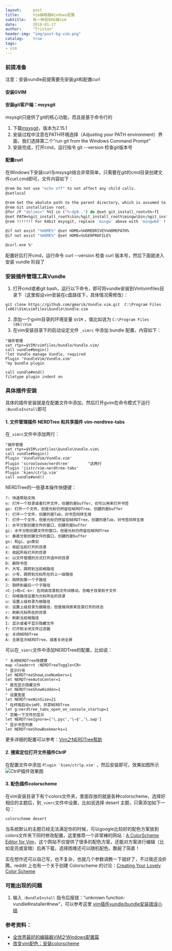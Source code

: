 ```yaml
---
layout:     post
title:      Vim编辑器Windows配置
subtitle:   有一种信仰叫做vim
date:       2018-01-17
author:     "Tristan"
header-img: "img/post-bg-vim.png"
catalog:    true
tags:
- vim 
---
```




### 前提准备
注意：安装vundle前提需要先安装git和配置curl

#### 安装GVIM

#### 安装git客户端：msysgit
msysgit只提供了git的核心功能，而且是基于命令行的
 1. 下载[msysgit](https://github.com/git-for-windows/git/releases/download/v2.15.1.windows.2/Git-2.15.1.2-64-bit.exe)，版本为2.15.1
 2. 安装过程中注意在PATH环境选择（Adjusting your PATH environment）界面，我们选择第二个"run git from the Windows Command Prompt"
 3. 安装完成，打开cmd，运行指令 git --version 检查git版本号

#### 配置curl
在Windows下安装curl与msysgit结合非常简单，只需要在git的cmd目录创建文件curl.cmd即可，文件内容如下：

```bash
@rem Do not use "echo off" to not affect any child calls.
@setlocal

@rem Get the abolute path to the parent directory, which is assumed to be the
@rem Git installation root.
@for /F "delims=" %%I in ("%~dp0..") do @set git_install_root=%%~fI
@set PATH=%git_install_root%\bin;%git_install_root%\mingw\bin;%git_install_root%\mingw64\bin;%PATH%
@rem !!!!!!! For 64bit msysgit, replace 'mingw' above with 'mingw64' !!!!!!!

@if not exist "%HOME%" @set HOME=%HOMEDRIVE%%HOMEPATH%
@if not exist "%HOME%" @set HOME=%USERPROFILE%

@curl.exe %*
```

配置好后打开cmd，运行命令 curl --version 检查 curl 版本号，然后下面就进入安装 vundle 阶段了

### 安装插件管理工具Vundle
1. 打开cmd或者git bash，运行以下命令，即可将vundle安装到Vim\vimfiles目录下（这里假设vim安装在c盘路径下，具体情况需修改）：
```
git clone https://github.com/gmarik/Vundle.vim.git  C:\Program Files (x86)\Vim\vimfiles\bundle\Vundle.vim
```
2. 添加一个gvim目录的环境变量 `$VIM` ，值比如说为 `C:\Program Files (86)\Vim`
3. 在vim安装目录下的启动设定文件 `_vimrc` 中添加 bundle 配置，内容如下：

```
"插件管理
set rtp+=$VIM/vimfiles/bundle/Vundle.vim/
call vundle#begin()
"let Vundle manage Vundle, required
Plugin 'VundleVim/Vundle.vim'
"my bundle plugin

call vundle#end()
filetype plugin indent on
```


### 具体插件安装
具体的插件安装就是在配置文件中添加，然后打开gvim在命令模式下运行 `:BundleInstall`即可
#### 1. 文件管理插件 NERDTree 和共享插件 vim-nerdtree-tabs
在`_vimrc`文件中添加两行：
```
"插件管理
set rtp+=$VIM\vimfiles\bundle\Vundle.vim\
call vundle#begin()
Plugin 'VundleVim/Vundle.vim'
Plugin 'scrooloose/nerdtree'        "这两行
Plugin 'jistr/vim-nerdtree-tabs'
Plugin 'kien/ctrlp.vim'
call vundle#end()
```
NERDTree的一些基本操作快捷键：
```
?: 快速帮助文档
o: 打开一个目录或者打开文件，创建的是buffer，也可以用来打开书签
go: 打开一个文件，但是光标仍然留在NERDTree，创建的是buffer
t: 打开一个文件，创建的是Tab，对书签同样生效
T: 打开一个文件，但是光标仍然留在NERDTree，创建的是Tab，对书签同样生效
i: 水平分割创建文件的窗口，创建的是buffer
gi: 水平分割创建文件的窗口，但是光标仍然留在NERDTree
s: 垂直分割创建文件的窗口，创建的是buffer
gs: 和gi，go类似
x: 收起当前打开的目录
X: 收起所有打开的目录
e: 以文件管理的方式打开选中的目录
D: 删除书签
P: 大写，跳转到当前根路径
p: 小写，跳转到光标所在的上一级路径
K: 跳转到第一个子路径
J: 跳转到最后一个子路径
<C-j>和<C-k>: 在同级目录和文件间移动，忽略子目录和子文件
C: 将根路径设置为光标所在的目录
u: 设置上级目录为根路径
U: 设置上级目录为跟路径，但是维持原来目录打开的状态
r: 刷新光标所在的目录
R: 刷新当前根路径
I: 显示或者不显示隐藏文件
f: 打开和关闭文件过滤器
q: 关闭NERDTree
A: 全屏显示NERDTree，或者关闭全屏
```

可以在`_vimrc`文件中添加NERDTree的配置，比如说：
```
" 关闭NERDTree快捷键
map <leader>t :NERDTreeToggle<CR>
" 显示行号
let NERDTreeShowLineNumbers=1
let NERDTreeAutoCenter=1
" 是否显示隐藏文件
let NERDTreeShowHidden=1
" 设置宽度
let NERDTreeWinSize=21
" 在终端启动vim时，共享NERDTree
let g:nerdtree_tabs_open_on_console_startup=1
" 忽略一下文件的显示
let NERDTreeIgnore=['\.pyc','\~$','\.swp']
" 显示书签列表
let NERDTreeShowBookmarks=1
```

更多详细的配置可以参考：[Vim之NERDTree帮助](http://www.cnblogs.com/mo-beifeng/archive/2011/09/08/2171018.html)

#### 2. 搜索定位打开文件插件CtrlP
在配置文件中添加 `Plugin 'kien/ctrlp.vim'` ，然后安装即可，效果如图所示
![CtrlP插件效果图](http://www.huangdc.com/wp-content/uploads/2016/06/ctrlp-vim-demo.gif)

#### 3. 配色插件colorscheme
在vim安装目录下有个colors文件夹，里面存放的就是各种colorscheme，选择好相应的主题后，到`_vimrc`文件中设置，比如说选择 desert 主题，只需添加如下一句：
```
colorscheme desert
```

当系统默认的主题已经无法满足你的时候，可以google比较好的配色方案放到colors文件夹下同时修改配置，这里推荐一个非常棒的网站：[A ColorScheme Editor for Vim](http://bytefluent.com/vivify/)，这个网站不仅提供了很多的配色方案，还能对方案进行编辑（比如变亮或变暗）后再下载，选择困难还可以随机配色，酷毙了简直！

实在想作还可以自己写，也不复杂，也就几个参数调教一下就好了，不过我还没折腾。reddit 上也有一个关于创建 Colorscheme 的讨论：[Creating Your Lovely Color Scheme](https://www.reddit.com/r/vim/comments/7auw18/creating_your_lovely_color_scheme_vimconf2017/)

### 可能出现的问题
1. 输入 `:BundleInstall` 指令后报错："unknown function: vundle#installer#new"，可以参考这里 [vim插件vundle/bundle安装错误小结](https://segmentfault.com/a/1190000003795535)

### 参考资料：
- [全世界最好的编辑器VIM之Windows配置篇](http://www.huangdc.com/421)
- [改变vim配色：安装colorscheme](http://blog.csdn.net/simple_the_best/article/details/51901361)
